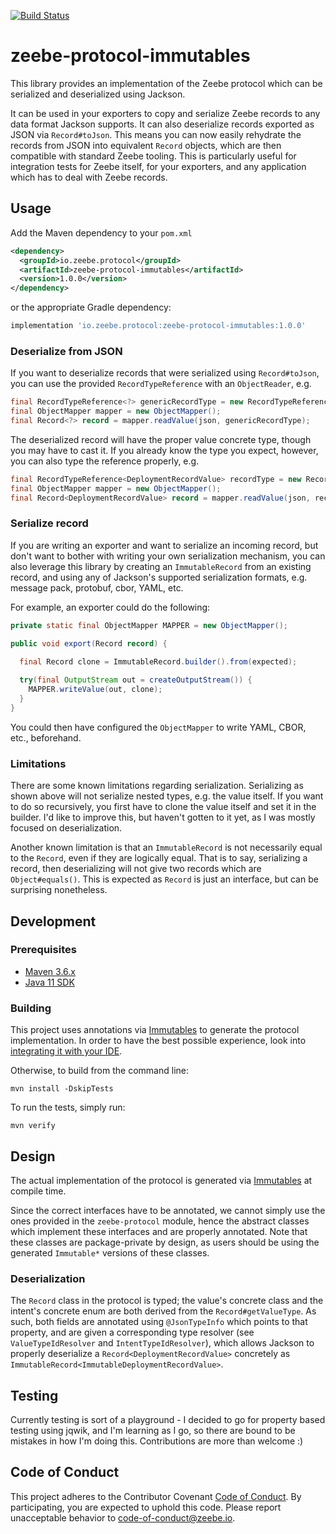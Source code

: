 [![Build Status](https://travis-ci.org/zeebe-io/zeebe-protocol-immutables.svg?branch=master)](https://travis-ci.org/zeebe-io/zeebe-protocol-immutables)

# zeebe-protocol-immutables

This library provides an implementation of the Zeebe protocol which can be serialized and deserialized using Jackson.

It can be used in your exporters to copy and serialize Zeebe records to any data format Jackson supports. It can also deserialize
records exported as JSON via `Record#toJson`. This means you can now easily rehydrate the records from JSON into
equivalent `Record` objects, which are then compatible with standard Zeebe tooling. This is particularly useful for
integration tests for Zeebe itself, for your exporters, and any application which has to deal with Zeebe records. 

## Usage

Add the Maven dependency to your `pom.xml`

```xml
<dependency>
  <groupId>io.zeebe.protocol</groupId>
  <artifactId>zeebe-protocol-immutables</artifactId>
  <version>1.0.0</version>
</dependency>
```

or the appropriate Gradle dependency:

```groovy
implementation 'io.zeebe.protocol:zeebe-protocol-immutables:1.0.0'
```

### Deserialize from JSON

If you want to deserialize records that were serialized using `Record#toJson`, you can use the provided
`RecordTypeReference` with an `ObjectReader`, e.g.

```java
final RecordTypeReference<?> genericRecordType = new RecordTypeReference<>();
final ObjectMapper mapper = new ObjectMapper();
final Record<?> record = mapper.readValue(json, genericRecordType);
```

The deserialized record will have the proper value concrete type, though you may have to cast it. If you
already know the type you expect, however, you can also type the reference properly, e.g.

```java
final RecordTypeReference<DeploymentRecordValue> recordType = new RecordTypeReference<>();
final ObjectMapper mapper = new ObjectMapper();
final Record<DeploymentRecordValue> record = mapper.readValue(json, recordType);
```

### Serialize record

If you are writing an exporter and want to serialize an incoming record, but don't want to bother with writing your own
serialization mechanism, you can also leverage this library by creating an `ImmutableRecord` from an existing record, and
using any of Jackson's supported serialization formats, e.g. message pack, protobuf, cbor, YAML, etc.

For example, an exporter could do the following:

```java
private static final ObjectMapper MAPPER = new ObjectMapper();

public void export(Record record) {

  final Record clone = ImmutableRecord.builder().from(expected);
  
  try(final OutputStream out = createOutputStream()) {
    MAPPER.writeValue(out, clone);  
  }
}
```

You could then have configured the `ObjectMapper` to write YAML, CBOR, etc., beforehand.

### Limitations

There are some known limitations regarding serialization. Serializing as shown above will not 
serialize nested types, e.g. the value itself. If you want to do so recursively, you first have to 
clone the value itself and set it in the builder. I'd like to improve this, but haven't gotten to it
yet, as I was mostly focused on deserialization.

Another known limitation is that an `ImmutableRecord` is not necessarily equal to the `Record`, even
if they are logically equal. That is to say, serializing a record, then deserializing will not give
two records which are `Object#equals()`. This is expected as `Record` is just an interface, but can
be surprising nonetheless.

## Development

### Prerequisites

- [Maven 3.6.x](https://sdkman.io/sdks#maven)
- [Java 11 SDK](https://sdkman.io/jdks)

### Building

This project uses annotations via [Immutables](https://immutables.github.io/) to generate the 
protocol implementation. In order to have the best possible experience, look into 
[integrating it with your IDE](https://immutables.github.io/apt.html). 

Otherwise, to build from the command line:

```shell
mvn install -DskipTests
```

To run the tests, simply run:

```shell
mvn verify
```

## Design

The actual implementation of the protocol is generated via 
[Immutables](https://immutables.github.io/) at compile time.

Since the correct interfaces have to be annotated, we cannot simply use the ones provided in the 
`zeebe-protocol` module, hence the abstract classes which implement these interfaces and are 
properly annotated. Note that these classes are package-private by design, as users should be using
the generated `Immutable*` versions of these classes.

### Deserialization

The `Record` class in the protocol is typed; the value's concrete class and the intent's concrete 
enum are both derived from the `Record#getValueType`. As such, both fields are annotated using 
`@JsonTypeInfo` which points to that property, and are given a corresponding type resolver (see 
`ValueTypeIdResolver` and `IntentTypeIdResolver`), which allows Jackson to properly deserialize a 
`Record<DeploymentRecordValue>` concretely as `ImmutableRecord<ImmutableDeploymentRecordValue>`. 

## Testing

Currently testing is sort of a playground - I decided to go for property based testing using jqwik, 
and I'm learning as I go, so there are bound to be mistakes in how I'm doing this.
Contributions are more than welcome :)

## Code of Conduct

This project adheres to the Contributor Covenant [Code of Conduct](/CODE_OF_CONDUCT.md). By 
participating, you are expected to uphold this code. Please report unacceptable behavior to 
code-of-conduct@zeebe.io.
